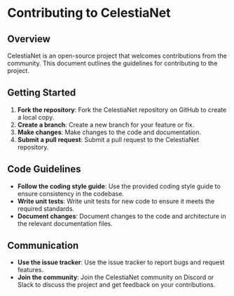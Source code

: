 # Contributing to CelestiaNet

## Overview

CelestiaNet is an open-source project that welcomes contributions from the community. This document outlines the guidelines for contributing to the project.

## Getting Started

1. **Fork the repository**: Fork the CelestiaNet repository on GitHub to create a local copy.
2. **Create a branch**: Create a new branch for your feature or fix.
3. **Make changes**: Make changes to the code and documentation.
4. **Submit a pull request**: Submit a pull request to the CelestiaNet repository.

## Code Guidelines

* **Follow the coding style guide**: Use the provided coding style guide to ensure consistency in the codebase.
* **Write unit tests**: Write unit tests for new code to ensure it meets the required standards.
* **Document changes**: Document changes to the code and architecture in the relevant documentation files.

## Communication

* **Use the issue tracker**: Use the issue tracker to report bugs and request features.
* **Join the community**: Join the CelestiaNet community on Discord or Slack to discuss the project and get feedback on your contributions.
